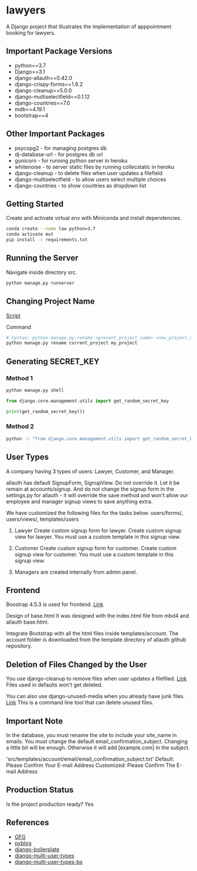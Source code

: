 # lawyers
A Django project that illustrates the implementation of apppointment booking for lawyers.

## Important Package Versions
- python==3.7
- Django==3.1
- django-allauth==0.42.0
- django-crispy-forms==1.9.2
- django-cleanup==5.0.0
- django-multiselectfield==0.1.12
- django-countries==7.0
- mdb==4.19.1
- bootstrap==4

## Other Important Packages
- psycopg2 - for managing postgres db
- dj-database-url - for postgres db url
- gunicorn - for running python server in heroku
- whitenoise - to server static files by running collecstatic in heroku
- django-cleanup - to delete files when user updates a filefield
- django-multiselectfield - to allow users select multiple choices
- django-countries - to show countries as dropdown list

## Getting Started
Create and activate virtual env with Miniconda and install dependencies.
```bash
conda create --name law python=3.7
conda activate mut
pip install -r requirements.txt
```

## Running the Server
Navigate inside directory src.
```bash
python manage.py runserver
```

## Changing Project Name
[Script]('./src/core/management/commands/rename.py')

Command
```bash
# Syntax: python manage.py rename <present_project_name> <new_project_name>
python manage.py rename current_project my_project
```

## Generating SECRET_KEY

### Method 1
```bash
python manage.py shell
```
```python
from django.core.management.utils import get_random_secret_key

print(get_random_secret_key())
```

### Method 2
```bash
python -c "from django.core.management.utils import get_random_secret_key; print(get_random_secret_key())"
```

## User Types
A company having 3 types of users: Lawyer, Customer, and Manager.

allauth has default SignupForm, SignupView. Do not override it. Let it be remain at accounts/signup. And do not change the signup form in the settings.py for allauth - it will override the save method and won't allow our employee and manager signup views to save anything extra.

We have customized the following files for the tasks below.
users/forms/, users/views/, templates/users

1. Lawyer
Create custom signup form for lawyer.
Create custom signup view for lawyer.
You must use a custom template in this signup view.

2. Customer
Create custom signup form for customer.
Create custom signup view for customer.
You must use a custom template in this signup view.

3. Managers are created internally from admin panel.

## Frontend
Boostrap 4.5.3 is used for frontend. [Link](https://getbootstrap.com/docs/4.5/getting-started/introduction/)

Design of base.html
It was designed with the index.html file from mbd4 and allauth base.html.

Integrate Bootstrap with all the html files inside templates/account.
The account folder is downloaded from the template directory of allauth github repository.

## Deletion of Files Changed by the User
You use django-cleanup to remove files when user updates a filefiled. [Link](https://pypi.org/project/django-cleanup/)
Files used in defaults won't get deleted.

You can also use django-unused-media when you already have junk files. [Link](https://pypi.org/project/django-unused-media/)
This is a command line tool that can delete unused files.

## Important Note
In the database, you must rename the site to include your site_name in emails.
You must change the default email_confirmation_subject. Changing a little bit will be enough. Otherwise it will add [example.com] in the subject.

'src/templates/account/email/email_confirmation_subject.txt'
Default: Please Confirm Your E-mail Address
Customized: Please Confirm The E-mail Address

## Production Status
Is the project production ready?
Yes

## References
- [GFG](https://www.geeksforgeeks.org/python-extending-and-customizing-django-allauth/)
- [pyblog](https://github.com/thehimel/pyblog)
- [django-boilerplate](https://github.com/thehimel/django-boilerplate)
- [django-multi-user-types](https://github.com/thehimel/django-multi-user-types)
- [django-multi-user-types-bs](https://github.com/thehimel/django-multi-user-types-bs)
